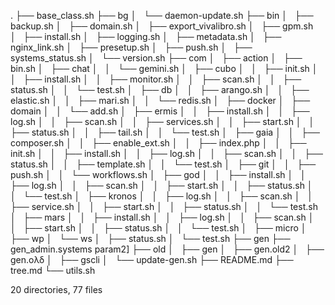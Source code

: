 .
├── base_class.sh
├── bg
│   └── daemon-update.sh
├── bin
│   ├── backup.sh
│   ├── domain.sh
│   ├── export_vivalibro.sh
│   ├── gpm.sh
│   ├── install.sh
│   ├── logging.sh
│   ├── metadata.sh
│   ├── nginx_link.sh
│   ├── presetup.sh
│   ├── push.sh
│   ├── systems_status.sh
│   └── version.sh
├── com
│   ├── action
│   ├── bin.sh
│   ├── chat
│   │   └── gemini.sh
│   ├── cubo
│   │   ├── init.sh
│   │   ├── install.sh
│   │   ├── monitor.sh
│   │   ├── scan.sh
│   │   ├── status.sh
│   │   └── test.sh
│   ├── db
│   │   ├── arango.sh
│   │   ├── elastic.sh
│   │   ├── mari.sh
│   │   └── redis.sh
│   ├── docker
│   ├── domain
│   │   └── add.sh
│   ├── ermis
│   │   ├── install.sh
│   │   ├── log.sh
│   │   ├── scan.sh
│   │   ├── services.sh
│   │   ├── start.sh
│   │   ├── status.sh
│   │   ├── tail.sh
│   │   └── test.sh
│   ├── gaia
│   │   ├── composer.sh
│   │   ├── enable_ext.sh
│   │   ├── index.php
│   │   ├── init.sh
│   │   ├── install.sh
│   │   ├── log.sh
│   │   ├── scan.sh
│   │   ├── status.sh
│   │   ├── template.sh
│   │   └── test.sh
│   ├── git
│   │   ├── push.sh
│   │   └── workflows.sh
│   ├── god
│   │   ├── install.sh
│   │   ├── log.sh
│   │   ├── scan.sh
│   │   ├── start.sh
│   │   ├── status.sh
│   │   └── test.sh
│   ├── kronos
│   │   ├── log.sh
│   │   ├── scan.sh
│   │   ├── service.sh
│   │   ├── start.sh
│   │   ├── status.sh
│   │   └── test.sh
│   ├── mars
│   │   ├── install.sh
│   │   ├── log.sh
│   │   ├── scan.sh
│   │   ├── start.sh
│   │   ├── status.sh
│   │   └── test.sh
│   ├── micro
│   ├── wp
│   └── ws
│       ├── status.sh
│       └── test.sh
├── gen
├── gen_admin.systems param2]
├── old
│   ├── gen
│   ├── gen.old2
│   ├── gen.ολδ
│   ├── gscli
│   └── update-gen.sh
├── README.md
├── tree.md
└── utils.sh

20 directories, 77 files
